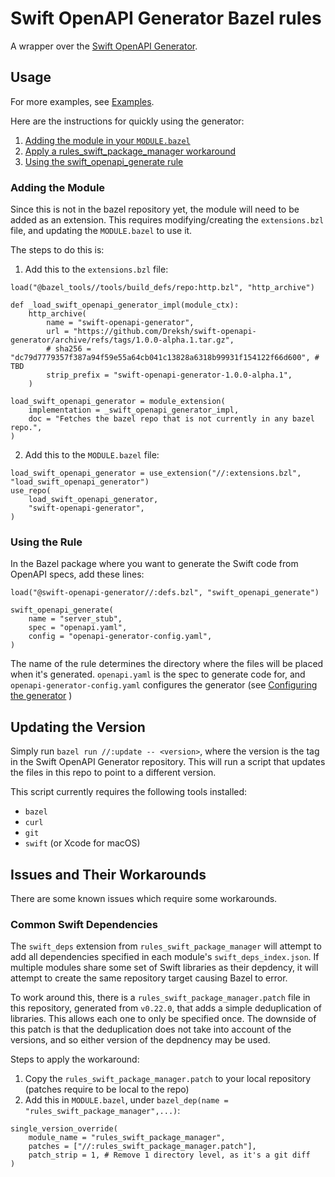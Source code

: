 Swift OpenAPI Generator Bazel rules
===================================

A wrapper over the [Swift OpenAPI Generator](https://github.com/apple/swift-openapi-generator/tree/main).

Usage
-----

For more examples, see [Examples](./examples).

Here are the instructions for quickly using the generator:
1. [Adding the module in your `MODULE.bazel`](#adding-the-module)
2. [Apply a rules\_swift\_package\_manager workaround](#common-swift-dependencies)
3. [Using the swift\_openapi\_generate rule](#using-the-rule)

### Adding the Module

Since this is not in the bazel repository yet, the module will need to be added as an extension.
This requires modifying/creating the `extensions.bzl` file, and updating the `MODULE.bazel` to use it.

The steps to do this is:
1. Add this to the `extensions.bzl` file:
```skylark
load("@bazel_tools//tools/build_defs/repo:http.bzl", "http_archive")

def _load_swift_openapi_generator_impl(module_ctx):
    http_archive(
        name = "swift-openapi-generator",
        url = "https://github.com/Dreksh/swift-openapi-generator/archive/refs/tags/1.0.0-alpha.1.tar.gz",
        # sha256 = "dc79d7779357f387a94f59e55a64cb041c13828a6318b99931f154122f66d600", # TBD
        strip_prefix = "swift-openapi-generator-1.0.0-alpha.1",
    )

load_swift_openapi_generator = module_extension(
    implementation = _swift_openapi_generator_impl,
    doc = "Fetches the bazel repo that is not currently in any bazel repo.",
)
```
2. Add this to the `MODULE.bazel` file:
```skylark
load_swift_openapi_generator = use_extension("//:extensions.bzl", "load_swift_openapi_generator")
use_repo(
    load_swift_openapi_generator,
    "swift-openapi-generator",
)
```

### Using the Rule

In the Bazel package where you want to generate the Swift code from OpenAPI specs, add these lines:
```skylark
load("@swift-openapi-generator//:defs.bzl", "swift_openapi_generate")

swift_openapi_generate(
    name = "server_stub",
    spec = "openapi.yaml",
    config = "openapi-generator-config.yaml",
)
```

The name of the rule determines the directory where the files will be placed when it's generated.
`openapi.yaml` is the spec to generate code for, and `openapi-generator-config.yaml` configures
the generator (see [Configuring the generator](https://swiftpackageindex.com/apple/swift-openapi-generator/1.0.0-alpha.1/documentation/swift-openapi-generator/configuring-the-generator) )

Updating the Version
--------------------

Simply run `bazel run //:update -- <version>`, where the version is the tag in the Swift OpenAPI Generator repository.
This will run a script that updates the files in this repo to point to a different version.

This script currently requires the following tools installed:
- `bazel`
- `curl`
- `git`
- `swift` (or Xcode for macOS)

Issues and Their Workarounds
----------------------------

There are some known issues which require some workarounds.

### Common Swift Dependencies

The `swift_deps` extension from `rules_swift_package_manager` will attempt to add all dependencies specified
in each module's `swift_deps_index.json`. If multiple modules share some set of Swift libraries as their
depdency, it will attempt to create the same repository target causing Bazel to error.

To work around this, there is a `rules_swift_package_manager.patch` file in this repository, generated from
`v0.22.0`, that adds a simple deduplication of libraries. This allows each one to only be specified once.
The downside of this patch is that the deduplication does not take into account of the versions, and so either
version of the depdnency may be used.

Steps to apply the workaround:
1. Copy the `rules_swift_package_manager.patch` to your local repository (patches require to be local to the repo)
2. Add this in `MODULE.bazel`, under `bazel_dep(name = "rules_swift_package_manager",...)`:
```skylark
single_version_override(
    module_name = "rules_swift_package_manager",
    patches = ["//:rules_swift_package_manager.patch"],
    patch_strip = 1, # Remove 1 directory level, as it's a git diff
)
```
